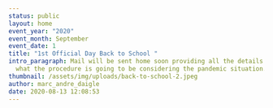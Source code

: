 ```yaml
---
status: public
layout: home
event_year: "2020"
event_month: September
event_date: 1
title: "1st Official Day Back to School "
intro_paragraph: Mail will be sent home soon providing all the details as to
  what the procedure is going to be considering the pandemic situation.
thumbnail: /assets/img/uploads/back-to-school-2.jpeg
author: marc_andre_daigle
date: 2020-08-13 12:08:53
---
```

